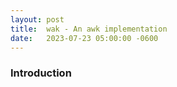 ```yaml
---
layout: post
title:  wak - An awk implementation
date:   2023-07-23 05:00:00 -0600
---
```


### Introduction


